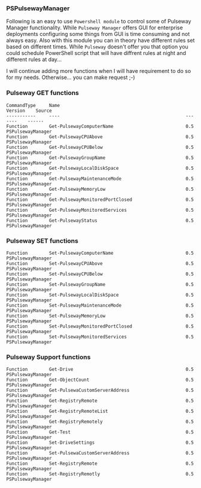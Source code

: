### PSPulsewayManager

Following is an easy to use `Powershell module` to control some of Pulseway Manager functionality. While `Pulseway Manager` offers GUI for enterprise deployments configuring some things from GUI is time consuming and not always easy. Also with this module you can in theory have different rules set based on different times. While `Pulseway` doesn't offer you that option you could schedule PowerShell script that will have diffrent rules at night and different rules at day...

I will continue adding more functions when I will have requirement to do so for my needs. Otherwise... you can make request ;-)

### Pulseway GET functions

```
CommandType     Name                                               Version    Source
-----------     ----                                               -------    ------
Function        Get-PulsewayComputerName                           0.5        PSPulsewayManager
Function        Get-PulsewayCPUAbove                               0.5        PSPulsewayManager
Function        Get-PulsewayCPUBelow                               0.5        PSPulsewayManager
Function        Get-PulsewayGroupName                              0.5        PSPulsewayManager
Function        Get-PulsewayLocalDiskSpace                         0.5        PSPulsewayManager
Function        Get-PulsewayMaintenanceMode                        0.5        PSPulsewayManager
Function        Get-PulsewayMemoryLow                              0.5        PSPulsewayManager
Function        Get-PulsewayMonitoredPortClosed                    0.5        PSPulsewayManager
Function        Get-PulsewayMonitoredServices                      0.5        PSPulsewayManager
Function        Get-PulsewayStatus                                 0.5        PSPulsewayManager
```

### Pulseway SET functions

```
Function        Set-PulsewayComputerName                           0.5        PSPulsewayManager
Function        Set-PulsewayCPUAbove                               0.5        PSPulsewayManager
Function        Set-PulsewayCPUBelow                               0.5        PSPulsewayManager
Function        Set-PulsewayGroupName                              0.5        PSPulsewayManager
Function        Set-PulsewayLocalDiskSpace                         0.5        PSPulsewayManager
Function        Set-PulsewayMaintenanceMode                        0.5        PSPulsewayManager
Function        Set-PulsewayMemoryLow                              0.5        PSPulsewayManager
Function        Set-PulsewayMonitoredPortClosed                    0.5        PSPulsewayManager
Function        Set-PulsewayMonitoredServices                      0.5        PSPulsewayManager
```

### Pulseway Support functions

```
Function        Get-Drive                                          0.5        PSPulsewayManager
Function        Get-ObjectCount                                    0.5        PSPulsewayManager
Function        Get-PulsewaCustomServerAddress                     0.5        PSPulsewayManager
Function        Get-RegistryRemote                                 0.5        PSPulsewayManager
Function        Get-RegistryRemoteList                             0.5        PSPulsewayManager
Function        Get-RegistryRemotely                               0.5        PSPulsewayManager
Function        Get-Test                                           0.5        PSPulsewayManager
Function        Set-DriveSettings                                  0.5        PSPulsewayManager
Function        Set-PulsewaCustomServerAddress                     0.5        PSPulsewayManager
Function        Set-RegistryRemote                                 0.5        PSPulsewayManager
Function        Set-RegistryRemotly                                0.5        PSPulsewayManager
```